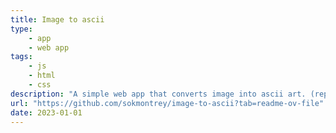 ```yaml
---
title: Image to ascii
type: 
    - app
    - web app
tags: 
    - js
    - html
    - css
description: "A simple web app that converts image into ascii art. (replacing pixels with corresponding ascii character for brightness)"
url: "https://github.com/sokmontrey/image-to-ascii?tab=readme-ov-file"
date: 2023-01-01
---
```

